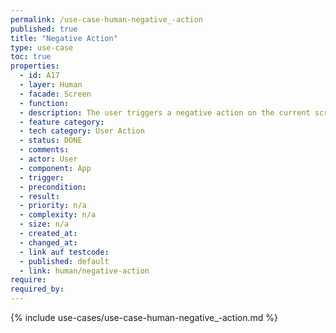 ```yaml
---
permalink: /use-case-human-negative_-action
published: true
title: "Negative Action"
type: use-case
toc: true
properties:
  - id: A17
  - layer: Human
  - facade: Screen
  - function:
  - description: The user triggers a negative action on the current screen, i.e. a reject. There should be a show/navigation use case before using this use case (to define the screen).
  - feature category:
  - tech category: User Action
  - status: DONE
  - comments:
  - actor: User
  - component: App
  - trigger:
  - precondition:
  - result:
  - priority: n/a
  - complexity: n/a
  - size: n/a
  - created_at:
  - changed_at:
  - link auf testcode:
  - published: default
  - link: human/negative-action
require:
required_by:
---
```


{% include use-cases/use-case-human-negative_-action.md %}

